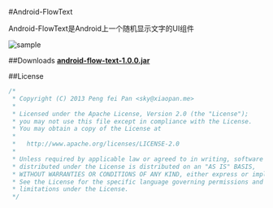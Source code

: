 #Android-FlowText

Android-FlowText是Android上一个随机显示文字的UI组件

![sample](https://github.com/xiaopansky/Android-FlowText/raw/master/docs/sample.png)

##Downloads
**[android-flow-text-1.0.0.jar](https://github.com/xiaopansky/Android-FlowText/raw/master/releases/android-flow-text-1.0.0.jar)**

##License
```java
/*
 * Copyright (C) 2013 Peng fei Pan <sky@xiaopan.me>
 * 
 * Licensed under the Apache License, Version 2.0 (the "License");
 * you may not use this file except in compliance with the License.
 * You may obtain a copy of the License at
 * 
 *   http://www.apache.org/licenses/LICENSE-2.0
 * 
 * Unless required by applicable law or agreed to in writing, software
 * distributed under the License is distributed on an "AS IS" BASIS,
 * WITHOUT WARRANTIES OR CONDITIONS OF ANY KIND, either express or implied.
 * See the License for the specific language governing permissions and
 * limitations under the License.
 */
```
